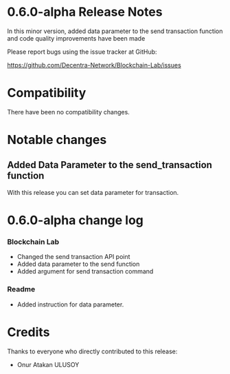 0.6.0-alpha Release Notes
====================

In this minor version, added data parameter to the send transaction 
function and code quality improvements have been made

Please report bugs using the issue tracker at GitHub:

  <https://github.com/Decentra-Network/Blockchain-Lab/issues>

Compatibility
==============

There have been no compatibility changes.

Notable changes
===============

## Added Data Parameter to the send_transaction function

With this release you can set data parameter for transaction.

0.6.0-alpha change log
=================

### Blockchain Lab
- Changed the send transaction API point
- Added data parameter to the send function
- Added argument for send transaction command

### Readme
- Added instruction for data parameter.

Credits
=======

Thanks to everyone who directly contributed to this release:

- Onur Atakan ULUSOY
